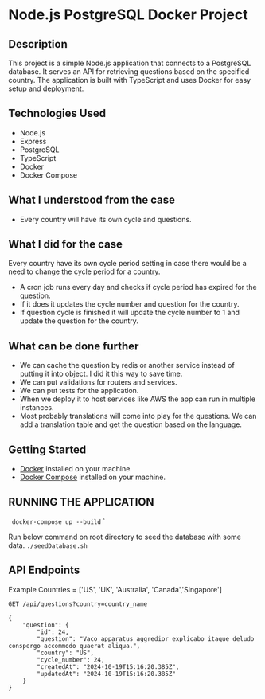 # Node.js PostgreSQL Docker Project

## Description
This project is a simple Node.js application that connects to a PostgreSQL database. It serves an API for retrieving questions based on the specified country. The application is built with TypeScript and uses Docker for easy setup and deployment.

## Technologies Used
- Node.js
- Express
- PostgreSQL
- TypeScript
- Docker
- Docker Compose


## What I understood from the case

- Every country will have its own cycle and questions. 

## What I did for the case

Every country have its own cycle period setting in case there would be a need to change the cycle period for a country.

- A cron job runs every day and checks if cycle period has expired for the question.
- If it does it updates the cycle number and question for the country.
- If question cycle is finished it will update the cycle number to 1 and update the question for the country.

## What can be done further

- We can cache the question by redis or another service instead of putting it into object. I did it this way to save time.
- We can put validations for routers and services.
- We can put tests for the application.
- When we deploy it to host services like AWS the app can run in multiple instances. 
- Most probably translations will come into play for the questions. We can add a translation table and get the question based on the language.

## Getting Started

- [Docker](https://docs.docker.com/get-docker/) installed on your machine.
- [Docker Compose](https://docs.docker.com/compose/install/) installed on your machine.


## RUNNING THE APPLICATION

`
docker-compose up --build`
`

Run below command on root directory to seed the database with some data. 
`
./seedDatabase.sh
`

## API Endpoints

Example Countries = ['US', 'UK', 'Australia', 'Canada','Singapore']

`
GET /api/questions?country=country_name
`

```
{
	"question": {
		"id": 24,
		"question": "Vaco apparatus aggredior explicabo itaque deludo conspergo accommodo quaerat aliqua.",
		"country": "US",
		"cycle_number": 24,
		"createdAt": "2024-10-19T15:16:20.385Z",
		"updatedAt": "2024-10-19T15:16:20.385Z"
	}
}
```